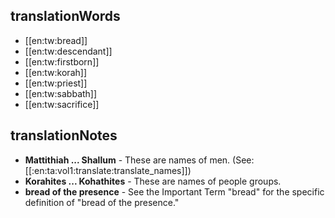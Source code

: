 ## translationWords

* [[en:tw:bread]]
* [[en:tw:descendant]]
* [[en:tw:firstborn]]
* [[en:tw:korah]]
* [[en:tw:priest]]
* [[en:tw:sabbath]]
* [[en:tw:sacrifice]]

## translationNotes

* **Mattithiah ... Shallum** - These are names of men. (See: [[:en:ta:vol1:translate:translate_names]])
* **Korahites ... Kohathites** - These are names of people groups.
* **bread of the presence** - See the Important Term "bread" for the specific definition of "bread of the presence."
